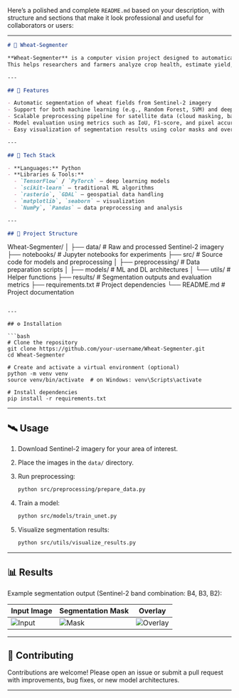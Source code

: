 Here’s a polished and complete `README.md` based on your description, with structure and sections that make it look professional and useful for collaborators or users:

---

```markdown
# 🌾 Wheat-Segmenter

**Wheat-Segmenter** is a computer vision project designed to automatically segment wheat fields from **Sentinel-2 satellite imagery** using both **machine learning** and **deep learning** techniques.  
This helps researchers and farmers analyze crop health, estimate yield, and monitor growth patterns efficiently. The project aims to streamline agricultural data collection and enable **precision farming** through AI-powered image analysis.

---

## 🚀 Features

- Automatic segmentation of wheat fields from Sentinel-2 imagery  
- Support for both machine learning (e.g., Random Forest, SVM) and deep learning (e.g., U-Net, SegNet) models  
- Scalable preprocessing pipeline for satellite data (cloud masking, band selection, normalization)  
- Model evaluation using metrics such as IoU, F1-score, and pixel accuracy  
- Easy visualization of segmentation results using color masks and overlay maps  

---

## 🧠 Tech Stack

- **Languages:** Python  
- **Libraries & Tools:**  
  - `TensorFlow` / `PyTorch` – deep learning models  
  - `scikit-learn` – traditional ML algorithms  
  - `rasterio`, `GDAL` – geospatial data handling  
  - `matplotlib`, `seaborn` – visualization  
  - `NumPy`, `Pandas` – data preprocessing and analysis  

---

## 📂 Project Structure

```

Wheat-Segmenter/
│
├── data/                 # Raw and processed Sentinel-2 imagery
├── notebooks/            # Jupyter notebooks for experiments
├── src/                  # Source code for models and preprocessing
│   ├── preprocessing/    # Data preparation scripts
│   ├── models/           # ML and DL architectures
│   └── utils/            # Helper functions
├── results/              # Segmentation outputs and evaluation metrics
├── requirements.txt      # Project dependencies
└── README.md             # Project documentation

````

---

## ⚙️ Installation

```bash
# Clone the repository
git clone https://github.com/your-username/Wheat-Segmenter.git
cd Wheat-Segmenter

# Create and activate a virtual environment (optional)
python -m venv venv
source venv/bin/activate  # on Windows: venv\Scripts\activate

# Install dependencies
pip install -r requirements.txt
````

---

## 🛰️ Usage

1. Download Sentinel-2 imagery for your area of interest.
2. Place the images in the `data/` directory.
3. Run preprocessing:

   ```bash
   python src/preprocessing/prepare_data.py
   ```
4. Train a model:

   ```bash
   python src/models/train_unet.py
   ```
5. Visualize segmentation results:

   ```bash
   python src/utils/visualize_results.py
   ```

---

## 📊 Results

Example segmentation output (Sentinel-2 band combination: B4, B3, B2):

| Input Image                     | Segmentation Mask             | Overlay                             |
| ------------------------------- | ----------------------------- | ----------------------------------- |
| ![Input](docs/sample_input.png) | ![Mask](docs/sample_mask.png) | ![Overlay](docs/sample_overlay.png) |

---

## 🤝 Contributing

Contributions are welcome! Please open an issue or submit a pull request with improvements, bug fixes, or new model architectures.

---





